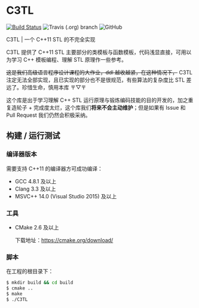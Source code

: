 # C3TL

[![Build Status](https://travis-ci.org/MedStudios/C3TL.svg?branch=master)](https://travis-ci.org/MedStudios/C3TL) ![Travis (.org) branch](https://img.shields.io/travis/MedStudios/C3TL/dev?label=dev-build) ![GitHub](https://img.shields.io/github/license/MedStudios/C3TL)

C3TL | 一个 C++11 STL 的不完全实现

C3TL 提供了 C++11 STL 主要部分的类模板与函数模板，代码浅显直接，可用以为学习 C++ 模板编程、理解 STL 原理作一些参考。

~~这是我们高级语言程序设计课程的大作业，ddl 越收越紧，在这种情况下，~~ C3TL 注定无法全部实现，且已实现的部分也不是很规范，有些算法的复杂度比 STL 差远了。珍惜生命，慎用本库 〒▽〒

这个库是出于学习理解 C++ STL 运行原理与锻炼编码技能的目的开发的，加之重复造轮子 + 完成度太烂，这个库我们**将来不会主动维护**；但是如果有 Issue 和 Pull Request 我们仍然会积极采纳。

## 构建 / 运行测试

### 编译器版本

需要支持 C++11 的编译器方可成功编译：
 - GCC 4.8.1 及以上
 - Clang 3.3 及以上
 - MSVC++ 14.0 (Visual Studio 2015) 及以上

### 工具

 - CMake 2.6 及以上

   下载地址：https://cmake.org/download/

### 脚本

在工程的根目录下：

```bash
$ mkdir build && cd build
$ cmake ..
$ make
$ ./C3TL
```

